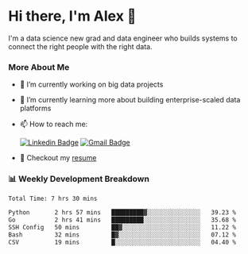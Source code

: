 # Hi there, I'm Alex  👋

I'm a data science new grad and data engineer who builds systems to connect the right people with the right data. 

### More About Me

- 🔭 I’m currently working on big data projects
- 🌱 I’m currently learning more about building enterprise-scaled data platforms
- 📫 How to reach me:

  [![Linkedin Badge](https://img.shields.io/badge/LinkedIn-0077B5?style=for-the-badge&logo=linkedin&logoColor=white)](https://www.linkedin.com/in/alex-chen-112523chen/) [![Gmail Badge](https://img.shields.io/badge/Gmail-D14836?style=for-the-badge&logo=gmail&logoColor=white)](mailto:itsalexchen@gmail.com)
- 📝 Checkout my [resume](https://itsalexchen.vercel.app/AlexChenResume.pdf)



### 📊 Weekly Development Breakdown
<!--START_SECTION:waka-->

```txt
Total Time: 7 hrs 30 mins

Python       2 hrs 57 mins   █████████▓░░░░░░░░░░░░░░░   39.23 %
Go           2 hrs 41 mins   █████████░░░░░░░░░░░░░░░░   35.68 %
SSH Config   50 mins         ██▓░░░░░░░░░░░░░░░░░░░░░░   11.22 %
Bash         32 mins         █▓░░░░░░░░░░░░░░░░░░░░░░░   07.12 %
CSV          19 mins         █░░░░░░░░░░░░░░░░░░░░░░░░   04.40 %
```

<!--END_SECTION:waka-->
